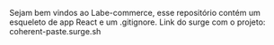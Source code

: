 Sejam bem vindos ao Labe-commerce, esse repositório contém um esqueleto de app React e um .gitignore.
Link do surge com o projeto:  coherent-paste.surge.sh
